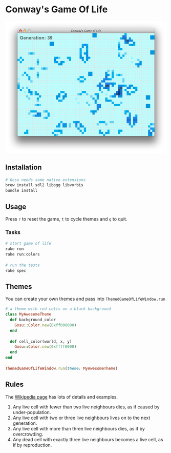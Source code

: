 # Conway's Game Of Life

![](screenshot.png)

## Installation

```bash
# Gosu needs some native extensions
brew install sdl2 libogg libvorbis
bundle install
```

## Usage

Press `r` to reset the game, `t` to cycle themes and `q` to quit.

### Tasks

```bash
# start game of life
rake run
rake run:colors

# run the tests
rake spec
```

## Themes

You can create your own themes and pass into `ThemedGameOfLifeWindow.run`

```ruby
# a theme with red cells on a black background
class MyAwesomeTheme
  def background_color
    Gosu::Color.new(0xff000000)
  end

  def cell_color(world, x, y)
    Gosu::Color.new(0xffff0000)
  end
end

ThemedGameOfLifeWindow.run(theme: MyAwesomeTheme)
```

## Rules

The [Wikipedia page](http://en.wikipedia.org/wiki/Conway's_Game_of_Life) has lots of details and examples.

1. Any live cell with fewer than two live neighbours dies, as if caused by under-population.
2. Any live cell with two or three live neighbours lives on to the next generation.
3. Any live cell with more than three live neighbours dies, as if by overcrowding.
4. Any dead cell with exactly three live neighbours becomes a live cell, as if by reproduction.
